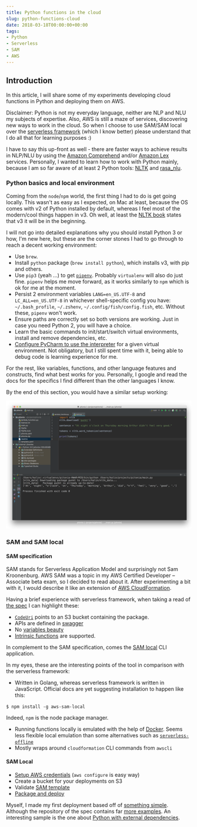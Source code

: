 ```yaml
---
title: Python functions in the cloud
slug: python-functions-cloud
date: 2018-03-18T00:00:00+00:00
tags:
- Python
- Serverless
- SAM
- AWS
---
```


## Introduction

In this article, I will share some of my experiments developing cloud functions in Python and deploying them on AWS.

Disclaimer: Python is not my everyday language, neither are NLP and NLU my subjects of expertise. Also, AWS is still a maze of services, discovering new ways to work in the cloud. So when I choose to use SAM/SAM local over the [serverless framework](https://serverless.com/) (which I know better) please understand that I do all that for learning purposes :)

I have to say this up-front as well - there are faster ways to achieve results in NLP/NLU by using the [Amazon Comprehend](https://aws.amazon.com/comprehend/) and/or [Amazon Lex](https://aws.amazon.com/lex/) services. Personally, I wanted to learn how to work with Python mainly, because I am so far aware of at least 2 Python tools: [NLTK](https://www.nltk.org/) and [rasa_nlu](https://github.com/RasaHQ/rasa_nlu).

### Python basics and local environment

Coming from the `node`/`npm` world, the first thing I had to do is get going locally. This wasn't as easy as I expected, on Mac at least, because the OS comes with v2 of Python installed by default, whereas I feel most of the modern/cool things happen in v3. Oh well, at least the [NLTK book](http://www.nltk.org/book/) states that v3 it will be in the beginning.

I will not go into detailed explanations why you should install Python 3 or how, I'm new here, but these are the corner stones I had to go through to reach a decent working environment:

* Use `brew`.
* Install `python` package (`brew install python`), which installs v3, with pip and others.
* Use `pip3` (yeah ...) to get [`pipenv`](https://github.com/pypa/pipenv). Probably `virtualenv` will also do just fine. `pipenv` helps me move forward, as it works similarly to `npm` which is ok for me at the moment.
* Persist 2 environment variables `LANG=en_US.UTF-8` and `LC_ALL=en_US.UTF-8` in whichever shell-specific config you have: `~/.bash_profile`, `~/.zshenv`, `~/.config/fish/config.fish`, etc. Without these, `pipenv` won't work.
* Ensure paths are correctly set so both versions are working. Just in case you need Python 2, you will have a choice.
* Learn the basic commands to init/start/switch virtual environments, install and remove dependencies, etc.
* [Configure PyCharm to use the interpreter](https://www.jetbrains.com/help/pycharm/configuring-python-interpreter.html) for a given virtual environment. Not obligatory, but I still spent time with it, being able to debug code is learning experience for me.

For the rest, like variables, functions, and other language features and constructs, find what best works for you. Personally, I google and read the docs for the specifics I find different than the other languages I know.

By the end of this section, you would have a similar setup working:

![NLTK hello world](./images/python-setup-ready.png)

### SAM and SAM local

#### SAM specification

SAM stands for Serverless Application Model and surprisingly not Sam Kroonenburg. AWS SAM was a topic in my AWS Certified Developer – Associate beta exam, so I decided to read about it. After experimenting a bit with it, I would describe it like an extension of [AWS CloudFormation](https://aws.amazon.com/cloudformation/).

Having a brief experience with serverless framework, when taking a read of [the spec](https://github.com/awslabs/serverless-application-model/blob/master/versions/2016-10-31.md) I can highlight these:

* [`CodeUri`](https://github.com/awslabs/serverless-application-model/blob/master/versions/2016-10-31.md#s3-location-object) points to an S3 bucket containing the package.
* APIs are defined in [swagger](https://github.com/awslabs/serverless-application-model/blob/master/versions/2016-10-31.md#awsserverlessapi)
* No [variables beauty](https://serverless.com/framework/docs/providers/aws/guide/variables/)
* [Intrinsic functions](https://docs.aws.amazon.com/AWSCloudFormation/latest/UserGuide/intrinsic-function-reference.html) are supported.

In complement to the SAM specification, comes the [SAM local](https://github.com/awslabs/aws-sam-local#usage) CLI application.

In my eyes, these are the interesting points of the tool in comparison with the serverless framework:

* Written in Golang, whereas serverless framework is written in JavaScript. Official docs are yet suggesting installation to happen like this:

```
$ npm install -g aws-sam-local
```

Indeed, `npm` is the node package manager.

* Running functions locally is emulated with the help of [Docker](https://hub.docker.com/r/cnadiminti/aws-sam-local/). Seems less flexible local emulation than some alternatives such as [`serverless-offline`](https://github.com/dherault/serverless-offline)
* Mostly wraps around `cloudformation` CLI commands from `awscli`

#### SAM Local

* [Setup AWS credentials](https://docs.aws.amazon.com/cli/latest/userguide/cli-chap-getting-started.html) (`aws configure` is easy way)
* Create a bucket for your deployments on S3
* Validate [SAM template](https://github.com/awslabs/aws-sam-local#validate-sam-templates)
* [Package and deploy](https://github.com/awslabs/aws-sam-local#package-and-deploy-to-lambda)

Myself, I made my first deployment based off of [something simple](https://github.com/awslabs/aws-sam-local/tree/develop/samples/hello-world/python). Although the repository of the spec contains far [more examples](https://github.com/awslabs/serverless-application-model/tree/master/examples). An interesting sample is the one about [Python with external dependencies](https://github.com/awslabs/aws-sam-local/tree/7b496590bcd4b326e39b07eb33667015ec9094e2/samples/python-with-packages).

